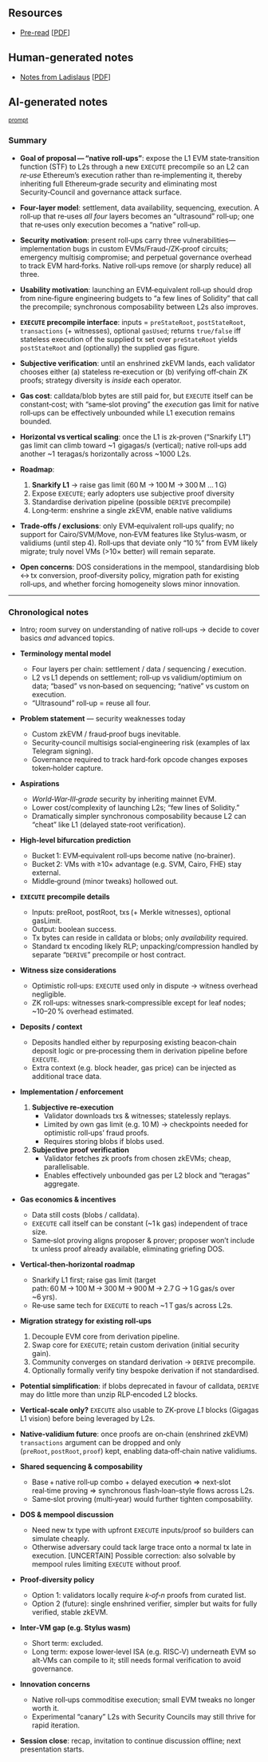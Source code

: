 ## Resources

- [Pre-read](https://ethresear.ch/t/native-rollups-superpowers-from-l1-execution/21517) [[PDF](Slides-notes/12-Jun_native-rollups-preread.pdf)]

## Human-generated notes

- [Notes from Ladislaus](https://docs.google.com/document/d/1Ln1zXUOmUFEKaemfrK8oAROYfDL_HwFQP-fYItTVfMM/edit?tab=t.0) [[PDF](Slides-notes/12-Jun_native-rollups-notes.pdf)]

## AI-generated notes

<sup>[prompt](Slides-notes/AI-info.md)</sup>

### Summary

* **Goal of proposal — “native roll‑ups”**: expose the L1 EVM state‑transition function (STF) to L2s through a new `EXECUTE` precompile so an L2 can *re‑use* Ethereum’s execution rather than re‑implementing it, thereby inheriting full Ethereum‑grade security and eliminating most Security‑Council and governance attack surface.
* **Four‑layer model**: settlement, data availability, sequencing, execution. A roll‑up that re‑uses *all four* layers becomes an “ultrasound” roll‑up; one that re‑uses only execution becomes a “native” roll‑up.
* **Security motivation**: present roll‑ups carry three vulnerabilities—implementation bugs in custom EVMs/Fraud‑/ZK‑proof circuits; emergency multisig compromise; and perpetual governance overhead to track EVM hard‑forks. Native roll‑ups remove (or sharply reduce) all three.
* **Usability motivation**: launching an EVM‑equivalent roll‑up should drop from nine‑figure engineering budgets to “a few lines of Solidity” that call the precompile; synchronous composability between L2s also improves.
* **`EXECUTE` precompile interface**: inputs = `preStateRoot`, `postStateRoot`, `transactions` (+ witnesses), optional `gasUsed`; returns `true/false` iff stateless execution of the supplied tx set over `preStateRoot` yields `postStateRoot` and (optionally) the supplied gas figure.
* **Subjective verification**: until an enshrined zkEVM lands, each validator chooses either (a) stateless re‑execution or (b) verifying off‑chain ZK proofs; strategy diversity is *inside* each operator.
* **Gas cost**: calldata/blob bytes are still paid for, but `EXECUTE` itself can be constant‑cost; with “same‑slot proving” the *execution* gas limit for native roll‑ups can be effectively unbounded while L1 execution remains bounded.
* **Horizontal vs vertical scaling**: once the L1 is zk‑proven (“Snarkify L1”) gas limit can climb toward \~1  gigagas/s (vertical); native roll‑ups add another \~1  teragas/s horizontally across \~1000 L2s.
* **Roadmap**:

  1. **Snarkify L1** → raise gas limit (60 M → 100 M → 300 M … 1 G)
  2. Expose `EXECUTE`; early adopters use subjective proof diversity
  3. Standardise derivation pipeline (possible `DERIVE` precompile)
  4. Long‑term: enshrine a single zkEVM, enable native validiums
* **Trade‑offs / exclusions**: only EVM‑equivalent roll‑ups qualify; no support for Cairo/SVM/Move, non‑EVM features like Stylus‑wasm, or validiums (until step 4). Roll‑ups that deviate only “10 %” from EVM likely migrate; truly novel VMs (>10× better) will remain separate.
* **Open concerns**: DOS considerations in the mempool, standardising blob ↔ tx conversion, proof‑diversity policy, migration path for existing roll‑ups, and whether forcing homogeneity slows minor innovation.

---

### Chronological notes

* Intro; room survey on understanding of native roll‑ups → decide to cover basics *and* advanced topics.
* **Terminology mental model**

  * Four layers per chain: settlement / data / sequencing / execution.
  * L2 vs L1 depends on settlement; roll‑up vs validium/optimium on data; “based” vs non‑based on sequencing; “native” vs custom on execution.
  * “Ultrasound” roll‑up = reuse all four.
* **Problem statement** — security weaknesses today

  * Custom zkEVM / fraud‑proof bugs inevitable.
  * Security‑council multisigs social‑engineering risk (examples of lax Telegram signing).
  * Governance required to track hard‑fork opcode changes exposes token‑holder capture.
* **Aspirations**

  * *World‑War‑III‑grade* security by inheriting mainnet EVM.
  * Lower cost/complexity of launching L2s; “few lines of Solidity.”
  * Dramatically simpler synchronous composability because L2 can “cheat” like L1 (delayed state‑root verification).
* **High‑level bifurcation prediction**

  * Bucket 1: EVM‑equivalent roll‑ups become native (no‑brainer).
  * Bucket 2: VMs with ≥10× advantage (e.g. SVM, Cairo, FHE) stay external.
  * Middle‑ground (minor tweaks) hollowed out.
* **`EXECUTE` precompile details**

  * Inputs: preRoot, postRoot, txs (+ Merkle witnesses), optional gasLimit.
  * Output: boolean success.
  * Tx bytes can reside in calldata or blobs; only *availability* required.
  * Standard tx encoding likely RLP; unpacking/compression handled by separate “`DERIVE`” precompile or host contract.
* **Witness size considerations**

  * Optimistic roll‑ups: `EXECUTE` used only in dispute → witness overhead negligible.
  * ZK roll‑ups: witnesses snark‑compressible except for leaf nodes; \~10–20 % overhead estimated.
* **Deposits / context**

  * Deposits handled either by repurposing existing beacon‑chain deposit logic or pre‑processing them in derivation pipeline before `EXECUTE`.
  * Extra context (e.g. block header, gas price) can be injected as additional trace data.
* **Implementation / enforcement**
  1. **Subjective re‑execution**
     * Validator downloads txs & witnesses; statelessly replays.
     * Limited by own gas limit (e.g. 10 M) → checkpoints needed for optimistic roll‑ups’ fraud proofs.
     * Requires storing blobs if blobs used.
  2. **Subjective proof verification**
     * Validator fetches zk proofs from chosen zkEVMs; cheap, parallelisable.
     * Enables effectively unbounded gas per L2 block and “teragas” aggregate.
* **Gas economics & incentives**

  * Data still costs (blobs / calldata).
  * `EXECUTE` call itself can be constant (\~1 k gas) independent of trace size.
  * Same‑slot proving aligns proposer & prover; proposer won’t include tx unless proof already available, eliminating griefing DOS.
* **Vertical‑then‑horizontal roadmap**

  * Snarkify L1 first; raise gas limit (target path: 60 M → 100 M → 300 M → 900 M → 2.7 G → 1 G gas/s over \~6 yrs).
  * Re‑use same tech for `EXECUTE` to reach \~1 T gas/s across L2s.
* **Migration strategy for existing roll‑ups**

  1. Decouple EVM core from derivation pipeline.
  2. Swap core for `EXECUTE`; retain custom derivation (initial security gain).
  3. Community converges on standard derivation → `DERIVE` precompile.
  4. Optionally formally verify tiny bespoke derivation if not standardised.
* **Potential simplification**: if blobs deprecated in favour of calldata, `DERIVE` may do little more than unzip RLP‑encoded L2 blocks.
* **Vertical‑scale only?** `EXECUTE` also usable to ZK‑prove *L1* blocks (Gigagas L1 vision) before being leveraged by L2s.
* **Native‑validium future**: once proofs are on‑chain (enshrined zkEVM) `transactions` argument can be dropped and only (`preRoot`, `postRoot`, `proof`) kept, enabling data‑off‑chain native validiums.
* **Shared sequencing & composability**

  * Base + native roll‑up combo + delayed execution ⇒ next‑slot real‑time proving ⇒ synchronous flash‑loan–style flows across L2s.
  * Same‑slot proving (multi‑year) would further tighten composability.
* **DOS & mempool discussion**

  * Need new tx type with upfront `EXECUTE` inputs/proof so builders can simulate cheaply.
  * Otherwise adversary could tack large trace onto a normal tx late in execution. \[UNCERTAIN] Possible correction: also solvable by mempool rules limiting `EXECUTE` without proof.
* **Proof‑diversity policy**

  * Option 1: validators locally require *k‑of‑n* proofs from curated list.
  * Option 2 (future): single enshrined verifier, simpler but waits for fully verified, stable zkEVM.
* **Inter‑VM gap (e.g. Stylus wasm)**

  * Short term: excluded.
  * Long term: expose lower‑level ISA (e.g. RISC‑V) underneath EVM so alt‑VMs can compile to it; still needs formal verification to avoid governance.
* **Innovation concerns**

  * Native roll‑ups commoditise execution; small EVM tweaks no longer worth it.
  * Experimental “canary” L2s with Security Councils may still thrive for rapid iteration.
* **Session close**: recap, invitation to continue discussion offline; next presentation starts.

